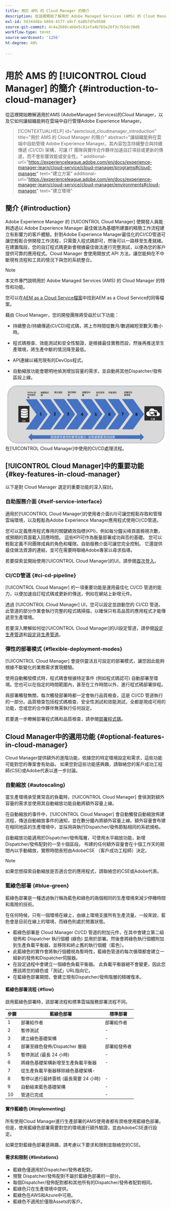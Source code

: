 ```yaml
---
title: 用於 AMS 的 Cloud Manager 的簡介
description: 從這裡開始了解用於 Adobe​ Managed Services (AMS) 的 Cloud Manager 以及它如何讓組織能夠在雲端中自助管理 Adobe​ Experience Manager。
exl-id: 58344d8a-b869-4177-a9cf-6a8b7dfe9588
source-git-commit: 4c4a2688cab8e5c81efa4b7b5e26f3c7b5dc30d6
workflow-type: tm+mt
source-wordcount: '1256'
ht-degree: 48%

---
```



# 用於 AMS 的 [!UICONTROL Cloud Manager] 的簡介 {#introduction-to-cloud-manager}

從這裡開始瞭解適用於AMS (AdobeManaged Services)的Cloud Manager，以及它如何讓組織能夠在雲端中自行管理Adobe Experience Manager。

>[!CONTEXTUALHELP]
>id="aemcloud_cloudmanager_introduction"
>title="用於 AMS 的 Cloud Manager 的簡介"
>abstract="讓組織能夠在雲端中自助管理 Adobe Experience Manager。其內容包含持續整合與持續傳遞 (CI/CD) 架構，可讓 IT 團隊與實作合作夥伴加速自訂項目或更新的傳遞，而不會影響效能或安全性。"
>additional-url="https://experienceleague.adobe.com/en/docs/experience-manager-learn/cloud-service/cloud-manager/programs#cloud-manager" text="建立方案"
>additional-url="https://experienceleague.adobe.com/en/docs/experience-manager-learn/cloud-service/cloud-manager/environments#cloud-manager" text="建立環境"

## 簡介 {#introduction}

Adobe Experience Manager 的 [!UICONTROL Cloud Manager] 使開發人員能夠透過以 Adob&#x200B;&#x200B;e Experience Manager 最佳做法為基礎所建置的精簡工作流程建立有影響力的客戶體驗。針對Adobe Experience Manager最佳化的CI/CD管道可讓您輕鬆合併開發工作流程，只需簽入程式碼即可，然後可以一路移至生產就緒。 在建置階段，您的自訂程式碼更新會根據最佳做法進行完整測試，以便為您的客戶提供可靠的應用程式。Cloud Manager 會使用開放式 API 方法，讓您能夠在不中斷現有流程和工具的情況下與您的系統整合。

>[!NOTE]
>
>本文件專門說明用於 Adob&#x200B;&#x200B;e Managed Services (AMS) 的 Cloud Manager 的特性和功能。
>
>您可以在[AEM as a Cloud Service檔案](https://experienceleague.adobe.com/zh-hant/docs/experience-manager-cloud-service/content/implementing/home)中找到AEM as a Cloud Service的同等檔案。

藉由 Cloud Manager，您的開發團隊將受益於以下功能：

* 持續整合/持續傳遞(CI/CD)程式碼，將上市時間從數月/數週縮短至數天/數小時。

* 程式碼檢查、效能測試和安全性驗證，是根據最佳實務而設，然後再推送至生產環境，將生產中斷的情況降至最低。

* API連線以補充現有的DevOps程式。

* 自動縮放功能會聰明地偵測增加容量的需求，並自動將其他Dispatcher/發佈區段上線。

![CI/CD流程](/help/assets/screen_shot_2018-05-12at73843pm.png)在[!UICONTROL Cloud Manager]中使用的CI/CD處理流程。

## [!UICONTROL Cloud Manager]中的重要功能 {#key-features-in-cloud-manager}

以下是對 Cloud Manager 選定的重要功能的深入探討。

### 自助服務介面 {#self-service-interface}

適用於[!UICONTROL Cloud Manager]的使用者介面(UI)可讓您輕鬆存取和管理雲端環境，以及輕鬆為Adobe Experience Manager應用程式使用CI/CD管道。

您可以定義應用程式專用的關鍵績效指標(KPI)，例如每分鐘尖峰頁面檢視次數，或預期的頁面載入回應時間。 這些KPI可作為衡量部署成功與否的基礎。 您可以輕鬆定義不同團隊成員的角色和權限。自助服務介面可讓您完全控制。 它還提供最佳做法資源的連結，並可在需要時聯絡Adobe專家以尋求指導。

若要探索並開始使用[!UICONTROL Cloud Manager]的UI，請參閱[首次登入](/help/getting-started/first-time-login.md)。

### CI/CD管道 {#ci-cd-pipeline}

[!UICONTROL Cloud Manager] 的一項重要功能是運用最佳化 CI/CD 管道的能力，以便加速自訂程式碼或更新的傳送，例如在網站上新增元件。

透過 [!UICONTROL Cloud Manager] UI，您可以設定並啟動您的 CI/CD 管道。此管道的部分作業會執行完整的程式碼掃描，以確保只有高品質的應用程式才能傳遞至生產環境。

若要深入瞭解如何從[!UICONTROL Cloud Manager]的UI設定管道，請參閱[設定生產管道](/help/using/production-pipelines.md)和[設定非生產管道](/help/using/non-production-pipelines.md)。

### 彈性的部署模式 {#flexible-deployment-modes}

[!UICONTROL Cloud Manager] 會提供靈活且可設定的部署模式，讓您因此能夠根據不斷變化的業務需求實現體驗。

使用自動觸發模式時，程式碼會根據特定事件 (例如程式碼認可) 自動部署至環境。您也可以在指定的時間範圍內，甚至在工作時間以外，進行程式碼部署排程。

與部署觸發無關，每次觸發部署時都一定會執行品質檢查，這是 CI/CD 管道執行的一部分。品質檢查包括程式碼檢查、安全性測試和效能測試，全都是現成可用的功能，您或您的合作夥伴無需執行任何設定。

若要進一步瞭解部署程式碼和品質檢查，請參閱[部署程式碼](/help/using/code-deployment.md)。

## Cloud Manager中的選用功能 {#optional-features-in-cloud-manager}

Cloud Manager提供額外的進階功能，依據您的特定環境設定和需求，這些功能可能對您的專案會有助益。 如果您對這些功能感興趣，請聯絡您的客戶成功工程師(CSE)或Adobe代表以進一步討論。

### 自動縮放 {#autoscaling}

當生產環境承受異常高的負載時，[!UICONTROL Cloud Manager] 會偵測對額外容量的需求並使用其自動縮放功能自動將額外容量上線。

在自動縮放的事件中，[!UICONTROL Cloud Manager] 會自動觸發自動縮放佈建流程，傳送自動縮放事件的通知，並在數分鐘內將額外容量上線。額外容量會布建在相同地區的生產環境中，並採用與執行Dispatcher/發佈節點相同的系統規格。

自動縮放功能適用於Dispatcher/發佈階層，可使用水平縮放功能，新增Dispatcher/發佈配對的一至十個區段。 布建的任何額外容量會在十個工作天的期間內以手動縮放，實際時間長短由AdobeCSE （客戶成功工程師）決定。

>[!NOTE]
>
>如果您想探索自動縮放是否適合您的應用程式，請聯絡您的CSE或Adobe代表。

### 藍綠色部署 {#blue-green}

藍綠色部署是一種透過執行稱為藍色和綠色的兩個相同的生產環境來減少停機時間和風險的技術。

在任何時候，只有一個環境在線上，由線上環境支援所有生產流量。一般來說，藍色會是目前在線上的環境，而綠色則處於閒置狀態。

* 藍綠色部署是 Cloud Manager CI/CD 管道的附加元件，在其中會建立第二組發佈和 Dispatcher 執行個體 (綠色) 並用於部署。然後會將綠色執行個體附加到生產負載平衡器，並移除和終止舊的執行個體（藍色）。
* 此藍綠色的實作會將執行個體視為暫時性，藍綠色管道的每次循環都會建立一組新的發佈和Dispatcher伺服器。
* 在設定過程中會建立一個綠色負載平衡器。 此負載平衡器絕不會變更，因此您應該將您的綠色或「測試」URL指向它。
* 在藍綠色部署期間，會建立現有Dispatcher/發佈階層的精確復本。

#### 藍綠色部署流程 {#flow}

啟用藍綠色部署時，該部署流程和標準雲端服務部署流程不同。

| 步驟 | 藍綠色部署 | 標準部署 |
|---|---|---|
| 1 | 部署給作者 | 部署給作者 |
| 2 | 暫停測試 | - |
| 3 | 建立綠色基礎架構 | - |
| 4 | 部署至綠色發佈/Dispatcher 層級 | 部署給發佈者 |
| 5 | 暫停測試 (最長 24 小時) | - |
| 6 | 將綠色基礎架構新增至生產負載平衡器 | - |
| 7 | 從生產負載平衡器移除綠色基礎架構- |
| 8 | 暫停以進行最終簽核 (最長需要 24 小時) | - |
| 9 | 自動結束藍色基礎架構 | - |
| 10 | 管道已完成 | - |

#### 實作藍綠色 {#implementing}

所有使用Cloud Manager進行生產部署的AMS使用者都有資格使用藍綠色部署。 但是，使用藍綠色部署需要對您的環境進行額外驗證，並由AdobeCSE進行設定。

如果您對藍綠色部署感興趣，請考慮以下要求和限制並聯絡您的CSE。

#### 需求和限制 {#limitations}

* 藍綠色僅適用於Dispatcher/發佈者配對。
* 預覽 Dispatcher/發佈配對不屬於藍綠色部署的一部分。
* 每個Dispatcher/發佈配對都和其他所有的Dispatcher/發佈者配對相同。
* 藍綠色只在生產環境中提供。
* 藍綠色在AWS和Azure中可用。
* 藍綠色不適用於僅限Assets的客戶。
